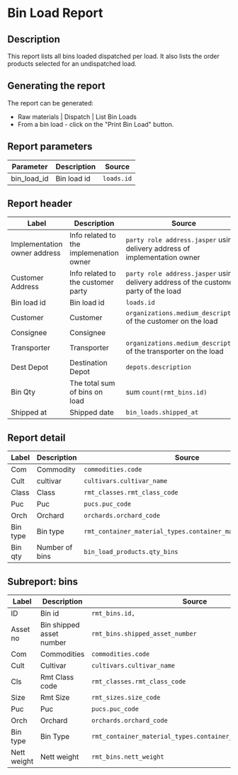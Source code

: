 
# Bin Load Report

## Description
This report lists all bins loaded dispatched per load.
It also lists the order products selected for an undispatched load.

## Generating the report
The report can be generated:

* Raw materials | Dispatch | List Bin Loads
* From a bin load   - click on the "Print Bin Load" button.

## Report parameters
| Parameter | Description | Source |
| ----- | ----------- | ------ |
| bin_load_id | Bin load id |`loads.id`  |
## Report header
| Label | Description | Source |
| ----- | ----------- | ------ |
|Implementation owner address| Info related to the implemenation owner | `party role address.jasper`  using delivery address of implementation owner|
|Customer Address|Info related to the customer party  | `party role address.jasper`  using delivery address of the customer party of the load |
|Bin load id   |Bin load id  |`loads.id`  |
| Customer | Customer | `organizations.medium_description` of the customer on the load |
|Consignee  |Consignee  |  |
|Transporter  |Transporter  |`organizations.medium_description` of the transporter on the load |
|Dest Depot  | Destination Depot  |`depots.description`  |
|Bin Qty | The total sum of bins on load |sum `count(rmt_bins.id)`  |
| Shipped at | Shipped date |`bin_loads.shipped_at`  |
## Report detail
| Label | Description | Source |
| ----- | ----------- | ------ |
| Com |Commodity  |`commodities.code`  |
| Cult |cultivar  |`cultivars.cultivar_name`  |
| Class | Class |`rmt_classes.rmt_class_code`  |
| Puc | Puc |`pucs.puc_code`  |
| Orch | Orchard |`orchards.orchard_code`  |
| Bin type |Bin type  |`rmt_container_material_types.container_material_type_code`  |
| Bin qty |Number of bins  |`bin_load_products.qty_bins`  |
## Subreport: bins
| Label | Description | Source |
| ----- | ----------- | ------ |
|ID  |Bin id  |`rmt_bins.id,`  |
|Asset no |Bin shipped asset number  |`rmt_bins.shipped_asset_number`  |
| Com |Commodities  |`commodities.code` |
|Cult  |Cultivar  |`cultivars.cultivar_name` |
|Cls  | Rmt Class code |`rmt_classes.rmt_class_code`  |
| Size | Rmt Size |`rmt_sizes.size_code`  |
|Puc  |Puc  |`pucs.puc_code`|
|Orch  | Orchard |`orchards.orchard_code`  |
|Bin type  |Bin Type  |`rmt_container_material_types.container_material_type_code`  |
|Nett weight  | Nett weight |`rmt_bins.nett_weight`  |